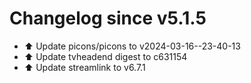 # Changelog since v5.1.5
- ⬆️ Update picons/picons to v2024-03-16--23-40-13 
- ⬆️ Update tvheadend digest to c631154 
- ⬆️ Update streamlink to v6.7.1 
